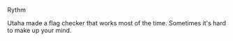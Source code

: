 Rythm

Utaha made a flag checker that works most of the time. Sometimes it's hard to make up your mind.
